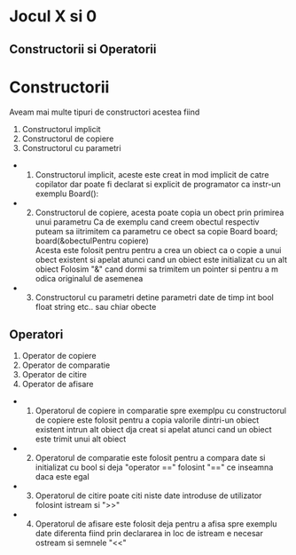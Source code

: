 # Jocul X si 0   

## Constructorii si Operatorii
# Constructorii 
Aveam mai multe tipuri de constructori acestea fiind   
1. Constructorul implicit
2. Constructorul de copiere
3. Constructorul cu parametri   
* 1. Constructorul implicit, aceste este creat in mod implicit de catre copilator dar poate fi declarat si explicit de programator ca instr-un exemplu Board():
* 2. Constructorul de copiere, acesta poate copia un obect prin primirea unui parametru Ca de exemplu cand creem obectul respectiv puteam sa iitrimitem ca parametru ce obect sa copie Board board; board(&obectulPentru copiere)   
Acesta este folosit pentru pentru a crea un obiect ca o copie a unui obect existent si apelat atunci cand un obiect este initializat cu un alt obiect
Folosim "&" cand dormi sa trimitem un pointer si pentru a m odica originalul de asemenea
* 3. Constructorul cu parametri detine parametri date de timp int bool float string etc.. sau chiar obecte 
## Operatori
1. Operator de copiere
2. Operator de comparatie
3. Operator de citire 
4. Operator de afisare
* 1. Operatorul de copiere in comparatie spre exemplpu cu constructorul de copiere este folosit pentru a copia valorile dintri-un obiect existent intrun alt obiect dja creat si apelat atunci cand un obiect este trimit unui alt obiect
* 2. Operatorul de comparatie este folosit pentru a compara date si initializat cu bool si deja "operator ==" folosint "==" ce inseamna daca este egal
* 3. Operatorul de citire poate citi niste date introduse de utilizator folosint istream si ">>"
* 4. Operatorul de afisare este folosit deja pentru a afisa spre exemplu date diferenta fiind prin declararea in loc de istream e necesar ostream si semnele "<<"